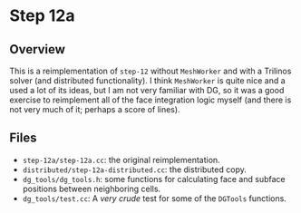 Step 12a
========

Overview
--------
This is a reimplementation of `step-12` without `MeshWorker` and with a Trilinos
solver (and distributed functionality). I think `MeshWorker` is quite nice and a
used a lot of its ideas, but I am not very familiar with DG, so it was a good
exercise to reimplement all of the face integration logic myself (and there is
not very much of it; perhaps a score of lines).

Files
-----
* `step-12a/step-12a.cc`: the original reimplementation.
* `distributed/step-12a-distributed.cc`: the distributed copy.
* `dg_tools/dg_tools.h`: some functions for calculating face and subface
  positions between neighboring cells.
* `dg_tools/test.cc`: A *very crude* test for some of the `DGTools` functions.

